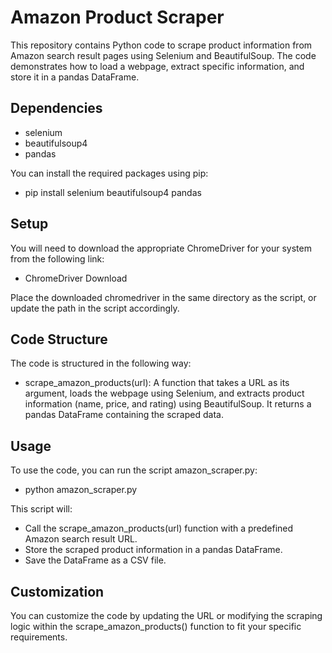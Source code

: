 # Amazon Product Scraper
This repository contains Python code to scrape product information from Amazon search result pages using Selenium and BeautifulSoup. The code demonstrates how to load a webpage, extract specific information, and store it in a pandas DataFrame.

## Dependencies
- selenium
- beautifulsoup4
- pandas

You can install the required packages using pip:
- pip install selenium beautifulsoup4 pandas

## Setup
You will need to download the appropriate ChromeDriver for your system from the following link:
- ChromeDriver Download

Place the downloaded chromedriver in the same directory as the script, or update the path in the script accordingly.

## Code Structure
The code is structured in the following way:
- scrape_amazon_products(url): A function that takes a URL as its argument, loads the webpage using Selenium, and extracts product information (name, price, and rating) using BeautifulSoup. It returns a pandas DataFrame containing the scraped data.

## Usage
To use the code, you can run the script amazon_scraper.py:
- python amazon_scraper.py

This script will:
- Call the scrape_amazon_products(url) function with a predefined Amazon search result URL.
- Store the scraped product information in a pandas DataFrame.
- Save the DataFrame as a CSV file.

## Customization
You can customize the code by updating the URL or modifying the scraping logic within the scrape_amazon_products() function to fit your specific requirements.
